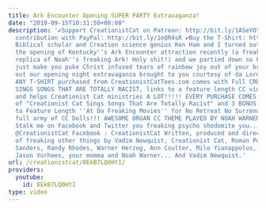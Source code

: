 ```yaml
---
title: Ark Encounter Opening SUPER PARTY Extravaganza!
date: "2019-09-15T10:31:50+08:00"
description: '✔Support CreationistCat on Patreon: http://bit.ly/1ASeYOt ✔One-time
  contribution with PayPal: http://bit.ly/1eQR4sR ✔Buy the T-Shirt: http://CreationistCatTees.com
  Biblical scholar and Creation science genius Ken Ham and I turned out to celebrate
  the opening of Kentucky''s Ark Encounter attraction recently (a freaking life size
  replica of Noah''s freaking Ark! Holy shit!) and we partied down so hard it might
  just make you puke Christ infused tears of rainbow joy out of your brainz. Check
  out our opening night extravaganza brought to you courtesy of da Lordz chosen cat!!!
  ANY T-SHIRT purchased from CreationistCatTees.com comes with Full CREATIONIST CAT
  SINGS SONGS THAT ARE TOTALLY RACIST, links to a feature length CC video and CC Dolls
  and helps Creationist Cat ministries A LOT!!!!! EVERY PURCHASE COMES WITH: Copy
  of "Creationist Cat Sings Songs That Are Totally Racist" and 3 BONUS MP3s! Link
  to Feature Length ''At Da Freaking Movies'' for No Retreat No Surrender! And the
  full army of CC Dolls!!! AWESOME ORGAN CC THEME PLAYED BY NOAH WARNER... bitches!
  Stalk me on Facebook and Twitter you freaking psycho shodomite you... Twitter :
  @CreationistCat Facebook : CreationistCat Written, produced and directed and a lot
  of freaking other things by Vadim Newquist, Creationist Cat, Roman Polanski, Bernie
  Sanders, Randy Rhodes, Warner Herzog, Ann Coulter, Milo Yianappolus, Alex Jones,
  Jason Vorhees, your momma and Noah Warner... And Vadim Newquist.'
url: /creationistcat/8EkB7LQ0HtI/
providers:
  youtube:
    id: 8EkB7LQ0HtI
type: video
---
```

